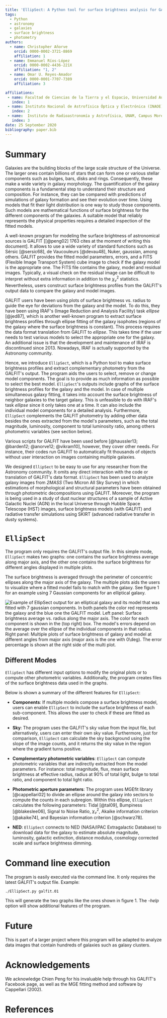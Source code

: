 ```yaml
---
title: 'EllipSect: A Python tool for surface brightness analysis for GALFIT'
tags:
  - Python
  - astronomy
  - galaxies
  - surface brightness
  - photometry
authors:
  - name: Christopher Añorve
    orcid: 0000-0002-3721-8869
    affiliation: 1
  - name: Emmanuel Ríos-López
    orcid: 0000-0002-4436-221X
    affiliation: "1, 2"
  - name: Omar U. Reyes-Amador
    orcid: 0000-0001-7707-7389
    affiliation: 3

affiliations:
 - name: Facultad de Ciencias de la Tierra y el Espacio, Universidad Autónoma de Sinaloa, Blvd. de la Americas y Av. Universitarios S/N, Ciudad Universitaria, C.P. 80010 Culiacán, Sinaloa, México
   index: 1
 - name: Instituto Nacional de Astrofísica Óptica y Electrónica (INAOE), Apartado Postal 51 y 216, 72000 Puebla, Mexico    
   index: 2
 - name:  Instituto de Radioastronomía y Astrofísica, UNAM, Campus Morelia, AP 3-72, CP 58089, México
   index: 3
date: 25 September 2020
bibliography: paper.bib
---
```


# Summary

Galaxies are the building blocks of the large scale structure of the Universe. 
The larger ones contain billions of stars that can form one or various stellar components such as bulges, bars, disks and rings. Consequently, these make a wide variety in galaxy morphology. The quantification of the galaxy components is a fundamental step to understand their structure and composition. For instance, they can be compared with predictions of simulations of galaxy formation and see their evolution over time. Using models that fit their light distribution is one way to study those components. Such models are mathematical functions of surface brightness for the different components of the galaxies. A suitable model that reliably represents the physical properties requires a detailed inspection of the fitted models.

A well-known program for modeling the surface brightness of astronomical sources is GALFIT [[@peng02] 1763 cites at the moment of writing this document]. It allows to use a wide variety of standard functions such as Sérsic [@sersic68], de Vaucouleurs [@devau48], Nuker, gaussian, among others. GALFIT provides the fitted model parameters, errors, and a FITS (Flexible Image Transport System) cube image to check if the galaxy model is the appropriate one. The FITS file contains the galaxy, model and residual images. Typically, a visual check on the residual image can be difficult to interpret without extra information in addition to the $\chi^2_{\nu}$ statistics.  Nevertheless, users construct surface brightness profiles from the GALFIT's output data to compare the galaxy and model images.

GALFIT users have been using plots of surface brightness vs. radius to guide the eye for deviations from the galaxy and the model. To do this, they have been using IRAF's (Image Reduction and Analysis Facility) task *ellipse* [@jed87], which is another well-known program to extract surface brightness profiles through ellipse fitting of the galaxy isophotes (regions of the galaxy where the surface brightness is constant). This process requires the data format translation from GALFIT to *ellipse*. This takes time if the user needs to test various models to select the appropriate one for the galaxy. An additional issue is that the development and maintenance of IRAF is discontinued since 2013. Nowadays, IRAF is actually supported by the Astronomy community. 

Hence, we introduce ``EllipSect``, which is a Python tool to make surface brightness profiles and extract complementary photometry from the GALFIT's output. The program aids the users to select, remove or change model components. The goal is to provide as much information as possible to select the best model. ``EllipSect``'s outputs include graphs of the surface brightness profiles for the galaxy and the model. In case of multiple simultaneous galaxy fitting, it takes into account the surface brightness of neighbor galaxies to the target galaxy. This is unfeasible to do with IRAF's task *ellipse* since it only takes one at a time. It can also include the individual model components for a detailed analysis. Furthermore, ``EllipSect`` complements the GALFIT photometry by adding other data besides the ones extracted from the model's parameters, such as the total magnitude, luminosity, component to total luminosity ratio, among others photometric variables (see section below). 

Various scripts for GALFIT have been used before [@haussler13; @barden12; @anorve12; @vikram10], however, they cover other needs. For instance, their codes run GALFIT to automatically fit thousands of objects without user interaction on images containing multiple galaxies.

We designed ``EllipSect`` to be easy to use for any researcher from the 
Astronomy community. It omits any direct interaction with the code or translation of GALFIT's data format. ``EllipSect`` has been used to analyze galaxy images from *2MASS* (Two Micron All Sky Survey) in which estimations of  morphological and structural parameters have been obtained through photometric decompositions using GALFIT. Moreover,  the program is being used in a study of dust nuclear structures of a sample of Active Galactic Nuclei (AGN) in the local Universe through Hubble Space Telescope (HST) images, surface brightness models (with GALFIT) and radiative transfer simulations using SKIRT (advanced radiative transfer in dusty systems). 

# ``EllipSect``

The program only requires the GALFIT's output file. In this simple mode, ``EllipSect`` makes two graphs: one contains the surface brightness average along major axis, and the other one contains the surface brightness for different angles displayed in multiple plots.

The surface brightness is averaged through the perimeter of concentric ellipses along the major axis of the galaxy. The multiple plots aids the users to visualize where a fitted model fails to match with the galaxy. See figure 1 for an example using 7 Gaussian components for an elliptical galaxy.

![Example of EllipSect output for an elliptical galaxy and its model that was fitted with 7 gaussian components. In both panels the color red represents the galaxy and the blue one the GALFIT model. Left panel: Surface brightness average vs. radius along the major axis. The color for each component is shown in the (top right) box. The model's errors depend on the average over the ellipse of the individual components in that radius. Right panel: Multiple plots of surface brightness of galaxy and model at different angles from major axis (major axis is the one with $0\deg$). The error percentage is shown at the right side of the multi plot. ](Fig1.png)


## Different Modes

``EllipSect`` has different input options to modify the original plots or 
to compute other photometric variables. Additionally, the program creates 
files of the surface brightness data used in the graphs.

Below is shown a summary of the different features for ``EllipSect``:

- **Components**: If multiple models compose a surface brightness model, users can enable ``EllipSect`` to include the surface brightness of each sub-component. This allows the user to check if these are fitted as desired.

- **Sky**: The program uses the GALFIT's sky value from the input file, but alternatively, users can enter their own sky value. Furthermore, just for comparison, ``EllipSect`` can calculate the sky background using the slope of the image counts, and it returns the sky value in the region where the gradient turns positive. 

- **Complementary photometric variables**:  ``EllipSect`` can compute photometric variables that are indirectly extracted from the model parameters. For instance: total magnitude, flux, mean surface brightness at effective radius, radius at 90% of total light, bulge to total ratio, and component to total light ratio.
  
- **Photometric aperture parameters**: The program uses MGEfit library [@cappellari02] to divide an ellipse around the galaxy into sectors to compute the counts in each subregion. Within this ellipse, ``EllipSect`` calculates the following parameters: Tidal [@tal09], Bumpiness [@blakeslee06], Signal to Noise Ratio, $\chi^2_{\nu}$, Akaike information criterion [@akaike74], and Bayesian information criterion [@schwarz78].

- **NED**: ``EllipSect`` connects to NED (NASA/IPAC Extragalactic Database) to download data for the galaxy to estimate absolute magnitude, luminosity, galactic extinction, distance modulus, cosmology corrected scale and surface brightness dimming.  
 
 

# Command line execution

The program is easily executed via the command line. It only requires 
the latest GALFIT's output file. Example: 

``` 
./EllipSect.py galfit.01
``` 

This will generate the two graphs like the ones shown in figure 1. The _-help_ option will show additional features of the program.

# Future

This is part of a larger project where this program will be adapted to analyze 
data images that contain hundreds of galaxies such as galaxy clusters. 



# Acknowledgements

We acknowledge Chien Peng for his invaluable help through his GALFIT's Facebook page, as well as the MGE fitting method and software by Cappellari (2002).

# References
